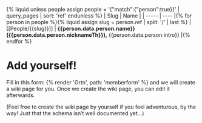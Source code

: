 {% liquid
unless people
  assign people = '{"match":{"person":true}}' | query_pages | sort: 'ref'
endunless
%}
| Slug | Name |
| ----- | ---- |{% for person in people %}{% liquid
assign slug = person.ref | split: '/' | last
%}
| [[People/{{slug}}]] | **{{person.data.person.name}} ({{person.data.person.nicknameTh}}),** {{person.data.person.intro}} |{% endfor %}

# Add yourself!

Fill in this form: {% render 'Grtn', path: 'memberform' %} and we will create a wiki page for you. Once we create the wiki page, you can edit it afterwards.

(Feel free to create the wiki page by yourself if you feel adventurous, by the way! Just that the schema isn’t well documented yet...)